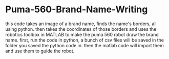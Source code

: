 # Puma-560-Brand-Name-Writing
this code takes an image of a brand name, finds the name's borders, all using python. then takes the coordinates of those borders and uses the robotics toolbox in MATLAB to make the puma 560 robot draw the brand name.
first, run the code in python, a bunch of csv files will be saved in the folder you saved the python code in. then the matlab code will import them and use them to guide the robot.
